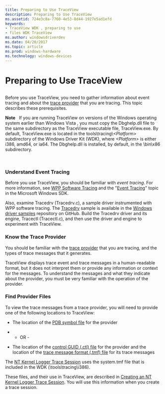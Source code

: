 ```yaml
---
title: Preparing to Use TraceView
description: Preparing to Use TraceView
ms.assetid: 724e3c8a-7760-4e53-8d44-1927e5ad1efd
keywords:
- TraceView WDK , preparing to use
- files WDK TraceView
ms.author: windowsdriverdev
ms.date: 04/20/2017
ms.topic: article
ms.prod: windows-hardware
ms.technology: windows-devices
---
```


# Preparing to Use TraceView


## <span id="ddk_preparing_to_use_traceview_tools"></span><span id="DDK_PREPARING_TO_USE_TRACEVIEW_TOOLS"></span>


Before you use TraceView, you need to gather information about event tracing and about the [trace provider](trace-provider.md) that you are tracing. This topic describes these prerequisites.

**Note**   If you are running TraceView on versions of the Windows operating system earlier than Windows Vista , you must copy the Dbghelp.dll file to the same subdirectory as the TraceView executable file, TraceView.exe. By default, TraceView.exe is located in the tools\\tracing\\*&lt;Platform&gt;* subdirectory of the Windows Driver Kit (WDK), where *&lt;Platform&gt;* is either i386, amd64, or ia64. The Dbghelp.dll is installed, by default, in the \\bin\\x86 subdirectory.

 

### <span id="understand_event_tracing"></span><span id="UNDERSTAND_EVENT_TRACING"></span>Understand Event Tracing

Before you use TraceView, you should be familiar with *event tracing*. For more information, see [WPP Software Tracing](wpp-software-tracing.md) and the "[Event Tracing](http://go.microsoft.com/fwlink/p/?linkid=60384)" topic in the Microsoft Windows SDK.

Also, examine Tracedrv (Tracedrv.c), a sample driver instrumented with WPP software tracing. The [Tracedrv](http://go.microsoft.com/fwlink/p/?LinkId=617726) sample is available in the [Windows driver samples](http://go.microsoft.com/fwlink/p/?LinkId=616507 ) repository on GitHub. Build the Tracedrv driver and its engine, Tracectl (Tracectl.c), and then use the driver and engine to experiment with TraceView.

### <span id="know_the_trace_provider"></span><span id="KNOW_THE_TRACE_PROVIDER"></span>Know the Trace Provider

You should be familiar with the [trace provider](trace-provider.md) that you are tracing, and the types of trace messages that it generates.

TraceView displays trace event and trace messages in a human-readable format, but it does not interpret them or provide any information or context for the messages. To understand the messages and what they indicate about the provider, you must be very familiar with the operation of the provider.

### <span id="find_provider_files"></span><span id="FIND_PROVIDER_FILES"></span>Find Provider Files

To view the trace messages from a trace provider, you will need to provide one of the following locations to TraceView:

-   The location of the [PDB symbol file](pdb-symbol-files.md) for the provider

-   - OR -

-   The location of the [control GUID (.ctl) file](control-guid-file.md) for the provider and the location of the [trace message format (.tmf) file](trace-message-format-file.md) for its trace messages

The [NT Kernel Logger Trace Session](nt-kernel-logger-trace-session.md) uses the system.tmf file that is included in the WDK (\\tools\\tracing\\i386\).

These files, and their use in TraceView, are described in [Creating an NT Kernel Logger Trace Session](creating-an-nt-kernel-logger-trace-session.md). You will use this information when you create a trace session.

 

 





